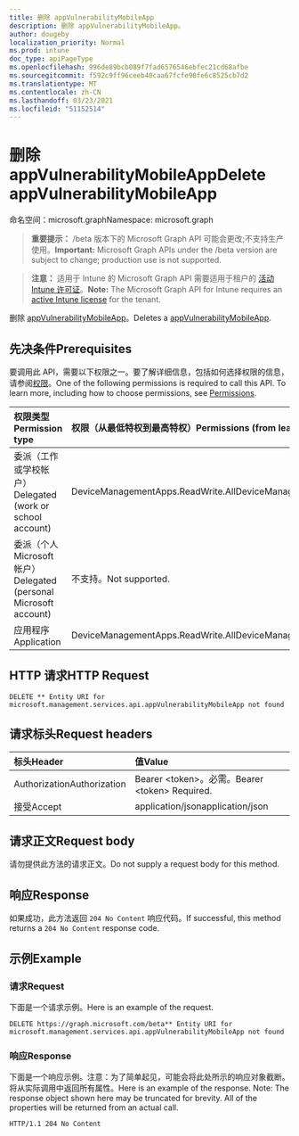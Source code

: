 ```yaml
---
title: 删除 appVulnerabilityMobileApp
description: 删除 appVulnerabilityMobileApp。
author: dougeby
localization_priority: Normal
ms.prod: intune
doc_type: apiPageType
ms.openlocfilehash: 996de89bcb089f7fad6576546ebfec21cd68afbe
ms.sourcegitcommit: f592c9ff96ceeb40caa67fcfe90fe6c8525cb7d2
ms.translationtype: MT
ms.contentlocale: zh-CN
ms.lasthandoff: 03/23/2021
ms.locfileid: "51152514"
---
```

# <a name="delete-appvulnerabilitymobileapp"></a><span data-ttu-id="de9e5-103">删除 appVulnerabilityMobileApp</span><span class="sxs-lookup"><span data-stu-id="de9e5-103">Delete appVulnerabilityMobileApp</span></span>

<span data-ttu-id="de9e5-104">命名空间：microsoft.graph</span><span class="sxs-lookup"><span data-stu-id="de9e5-104">Namespace: microsoft.graph</span></span>

> <span data-ttu-id="de9e5-105">**重要提示：** /beta 版本下的 Microsoft Graph API 可能会更改;不支持生产使用。</span><span class="sxs-lookup"><span data-stu-id="de9e5-105">**Important:** Microsoft Graph APIs under the /beta version are subject to change; production use is not supported.</span></span>

> <span data-ttu-id="de9e5-106">**注意：** 适用于 Intune 的 Microsoft Graph API 需要适用于租户的 [活动 Intune 许可证](https://go.microsoft.com/fwlink/?linkid=839381)。</span><span class="sxs-lookup"><span data-stu-id="de9e5-106">**Note:** The Microsoft Graph API for Intune requires an [active Intune license](https://go.microsoft.com/fwlink/?linkid=839381) for the tenant.</span></span>

<span data-ttu-id="de9e5-107">删除 [appVulnerabilityMobileApp](../resources/intune-partnerintegration-appvulnerabilitymobileapp.md)。</span><span class="sxs-lookup"><span data-stu-id="de9e5-107">Deletes a [appVulnerabilityMobileApp](../resources/intune-partnerintegration-appvulnerabilitymobileapp.md).</span></span>

## <a name="prerequisites"></a><span data-ttu-id="de9e5-108">先决条件</span><span class="sxs-lookup"><span data-stu-id="de9e5-108">Prerequisites</span></span>
<span data-ttu-id="de9e5-p101">要调用此 API，需要以下权限之一。要了解详细信息，包括如何选择权限的信息，请参阅[权限](/graph/permissions-reference)。</span><span class="sxs-lookup"><span data-stu-id="de9e5-p101">One of the following permissions is required to call this API. To learn more, including how to choose permissions, see [Permissions](/graph/permissions-reference).</span></span>

|<span data-ttu-id="de9e5-111">权限类型</span><span class="sxs-lookup"><span data-stu-id="de9e5-111">Permission type</span></span>|<span data-ttu-id="de9e5-112">权限（从最低特权到最高特权）</span><span class="sxs-lookup"><span data-stu-id="de9e5-112">Permissions (from least to most privileged)</span></span>|
|:---|:---|
|<span data-ttu-id="de9e5-113">委派（工作或学校帐户）</span><span class="sxs-lookup"><span data-stu-id="de9e5-113">Delegated (work or school account)</span></span>|<span data-ttu-id="de9e5-114">DeviceManagementApps.ReadWrite.All</span><span class="sxs-lookup"><span data-stu-id="de9e5-114">DeviceManagementApps.ReadWrite.All</span></span>|
|<span data-ttu-id="de9e5-115">委派（个人 Microsoft 帐户）</span><span class="sxs-lookup"><span data-stu-id="de9e5-115">Delegated (personal Microsoft account)</span></span>|<span data-ttu-id="de9e5-116">不支持。</span><span class="sxs-lookup"><span data-stu-id="de9e5-116">Not supported.</span></span>|
|<span data-ttu-id="de9e5-117">应用程序</span><span class="sxs-lookup"><span data-stu-id="de9e5-117">Application</span></span>|<span data-ttu-id="de9e5-118">DeviceManagementApps.ReadWrite.All</span><span class="sxs-lookup"><span data-stu-id="de9e5-118">DeviceManagementApps.ReadWrite.All</span></span>|

## <a name="http-request"></a><span data-ttu-id="de9e5-119">HTTP 请求</span><span class="sxs-lookup"><span data-stu-id="de9e5-119">HTTP Request</span></span>
<!-- {
  "blockType": "ignored"
}
-->
``` http
DELETE ** Entity URI for microsoft.management.services.api.appVulnerabilityMobileApp not found
```

## <a name="request-headers"></a><span data-ttu-id="de9e5-120">请求标头</span><span class="sxs-lookup"><span data-stu-id="de9e5-120">Request headers</span></span>
|<span data-ttu-id="de9e5-121">标头</span><span class="sxs-lookup"><span data-stu-id="de9e5-121">Header</span></span>|<span data-ttu-id="de9e5-122">值</span><span class="sxs-lookup"><span data-stu-id="de9e5-122">Value</span></span>|
|:---|:---|
|<span data-ttu-id="de9e5-123">Authorization</span><span class="sxs-lookup"><span data-stu-id="de9e5-123">Authorization</span></span>|<span data-ttu-id="de9e5-124">Bearer &lt;token&gt;。必需。</span><span class="sxs-lookup"><span data-stu-id="de9e5-124">Bearer &lt;token&gt; Required.</span></span>|
|<span data-ttu-id="de9e5-125">接受</span><span class="sxs-lookup"><span data-stu-id="de9e5-125">Accept</span></span>|<span data-ttu-id="de9e5-126">application/json</span><span class="sxs-lookup"><span data-stu-id="de9e5-126">application/json</span></span>|

## <a name="request-body"></a><span data-ttu-id="de9e5-127">请求正文</span><span class="sxs-lookup"><span data-stu-id="de9e5-127">Request body</span></span>
<span data-ttu-id="de9e5-128">请勿提供此方法的请求正文。</span><span class="sxs-lookup"><span data-stu-id="de9e5-128">Do not supply a request body for this method.</span></span>

## <a name="response"></a><span data-ttu-id="de9e5-129">响应</span><span class="sxs-lookup"><span data-stu-id="de9e5-129">Response</span></span>
<span data-ttu-id="de9e5-130">如果成功，此方法返回 `204 No Content` 响应代码。</span><span class="sxs-lookup"><span data-stu-id="de9e5-130">If successful, this method returns a `204 No Content` response code.</span></span>

## <a name="example"></a><span data-ttu-id="de9e5-131">示例</span><span class="sxs-lookup"><span data-stu-id="de9e5-131">Example</span></span>

### <a name="request"></a><span data-ttu-id="de9e5-132">请求</span><span class="sxs-lookup"><span data-stu-id="de9e5-132">Request</span></span>
<span data-ttu-id="de9e5-133">下面是一个请求示例。</span><span class="sxs-lookup"><span data-stu-id="de9e5-133">Here is an example of the request.</span></span>
``` http
DELETE https://graph.microsoft.com/beta** Entity URI for microsoft.management.services.api.appVulnerabilityMobileApp not found
```

### <a name="response"></a><span data-ttu-id="de9e5-134">响应</span><span class="sxs-lookup"><span data-stu-id="de9e5-134">Response</span></span>
<span data-ttu-id="de9e5-p102">下面是一个响应示例。注意：为了简单起见，可能会将此处所示的响应对象截断。将从实际调用中返回所有属性。</span><span class="sxs-lookup"><span data-stu-id="de9e5-p102">Here is an example of the response. Note: The response object shown here may be truncated for brevity. All of the properties will be returned from an actual call.</span></span>
``` http
HTTP/1.1 204 No Content
```




